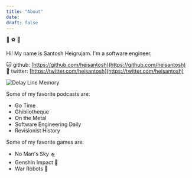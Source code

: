 ```yaml
---
title: "About"
date: 
draft: false
---
```


🧮 ⚽ 🧭

Hi! My name is Santosh Heigrujam. I'm a software engineer.


🐱 github: [https://github.com/heisantosh](https://github.com/heisantosh)<br>
🦉 twitter: [https://twitter.com/heisantosh](https://twitter.com/heisantosh)

![Delay Line Memory](https://lh3.googleusercontent.com/proxy/PMxzdVD8RemmqQCPEN4FudoGdZxjF6a2o0jbEcMF_P7u_qJwhZ796kdbQXXgj1vZ3KsTDXVcSh2cevxXqljWawFUesWkgv5Qs6Y "Delay Line Memory")

Some of my favorite podcasts are:
* Go Time
* Ghibliotheque
* On the Metal
* Software Engineering Daily
* Revisionist History

Some of my favorite games are:
* No Man's Sky 🛸
* Genshin Impact 🎐
* War Robots 🤖

